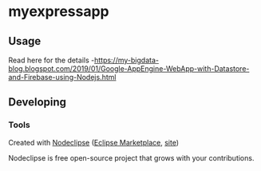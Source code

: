 

# myexpressapp



## Usage
Read here for the details  -https://my-bigdata-blog.blogspot.com/2019/01/Google-AppEngine-WebApp-with-Datastore-and-Firebase-using-Nodejs.html



## Developing



### Tools

Created with [Nodeclipse](https://github.com/Nodeclipse/nodeclipse-1)
 ([Eclipse Marketplace](http://marketplace.eclipse.org/content/nodeclipse), [site](http://www.nodeclipse.org))   

Nodeclipse is free open-source project that grows with your contributions.

